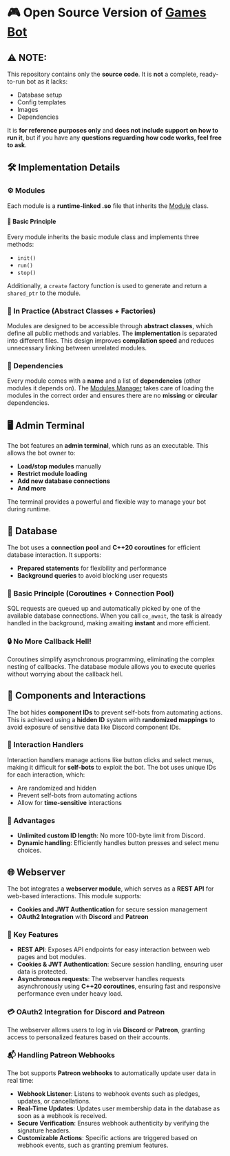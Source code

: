 # 🎮 Open Source Version of [Games Bot](https://gamesbot.lesikr.com/)

## ⚠️ NOTE:
This repository contains only the **source code**. It is **not** a complete, ready-to-run bot as it lacks:
- Database setup
- Config templates
- Images
- Dependencies

It is **for reference purposes only** and **does not include support on how to run it**, but if you have any **questions reguarding how code works, feel free to ask**. 

## 🛠️ Implementation Details

### ⚙️ Modules
Each module is a **runtime-linked .so** file that inherits the [Module](https://github.com/ruslan-ilesik/games_bot/blob/main/src/module/module.hpp) class.

#### 📜 Basic Principle
Every module inherits the basic module class and implements three methods:
- `init()`
- `run()`
- `stop()`

Additionally, a `create` factory function is used to generate and return a `shared_ptr` to the module.

### 🔧 In Practice (Abstract Classes + Factories)
Modules are designed to be accessible through **abstract classes**, which define all public methods and variables. The **implementation** is separated into different files. This design improves **compilation speed** and reduces unnecessary linking between unrelated modules.

### 🔗 Dependencies
Every module comes with a **name** and a list of **dependencies** (other modules it depends on). The [Modules Manager](https://github.com/ruslan-ilesik/games_bot/blob/main/src/module/modules_manager.hpp) takes care of loading the modules in the correct order and ensures there are no **missing** or **circular** dependencies.

## 🖥️ Admin Terminal
The bot features an **admin terminal**, which runs as an executable. This allows the bot owner to:
- **Load/stop modules** manually
- **Restrict module loading**
- **Add new database connections**
- **And more**

The terminal provides a powerful and flexible way to manage your bot during runtime.

## 💾 Database
The bot uses a **connection pool** and **C++20 coroutines** for efficient database interaction. It supports:
- **Prepared statements** for flexibility and performance
- **Background queries** to avoid blocking user requests

### 🚀 Basic Principle (Coroutines + Connection Pool)
SQL requests are queued up and automatically picked by one of the available database connections. When you call `co_await`, the task is already handled in the background, making awaiting **instant** and more efficient.

### 🔒 No More Callback Hell!
Coroutines simplify asynchronous programming, eliminating the complex nesting of callbacks. The database module allows you to execute queries without worrying about the callback hell.

## 🔑 Components and Interactions
The bot hides **component IDs** to prevent self-bots from automating actions. This is achieved using a **hidden ID** system with **randomized mappings** to avoid exposure of sensitive data like Discord component IDs.

### 🔐 Interaction Handlers
Interaction handlers manage actions like button clicks and select menus, making it difficult for **self-bots** to exploit the bot. The bot uses unique IDs for each interaction, which:
- Are randomized and hidden
- Prevent self-bots from automating actions
- Allow for **time-sensitive** interactions

### 🧩 Advantages
- **Unlimited custom ID length**: No more 100-byte limit from Discord.
- **Dynamic handling**: Efficiently handles button presses and select menu choices.

## 🌐 Webserver
The bot integrates a **webserver module**, which serves as a **REST API** for web-based interactions. This module supports:
- **Cookies and JWT Authentication** for secure session management
- **OAuth2 Integration** with **Discord** and **Patreon**

### 🔧 Key Features
- **REST API**: Exposes API endpoints for easy interaction between web pages and bot modules.
- **Cookies & JWT Authentication**: Secure session handling, ensuring user data is protected.
- **Asynchronous requests**: The webserver handles requests asynchronously using **C++20 coroutines**, ensuring fast and responsive performance even under heavy load.

### 💳 OAuth2 Integration for Discord and Patreon
The webserver allows users to log in via **Discord** or **Patreon**, granting access to personalized features based on their accounts.

### 📬 Handling Patreon Webhooks
The bot supports **Patreon webhooks** to automatically update user data in real time:
- **Webhook Listener**: Listens to webhook events such as pledges, updates, or cancellations.
- **Real-Time Updates**: Updates user membership data in the database as soon as a webhook is received.
- **Secure Verification**: Ensures webhook authenticity by verifying the signature headers.
- **Customizable Actions**: Specific actions are triggered based on webhook events, such as granting premium features.
